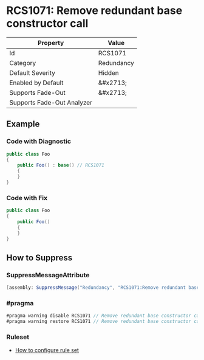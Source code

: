 # RCS1071: Remove redundant base constructor call

| Property | Value |
| -------- | ----- |
| Id | RCS1071 |
| Category | Redundancy |
| Default Severity | Hidden |
| Enabled by Default | &\#x2713; |
| Supports Fade\-Out | &\#x2713; |
| Supports Fade\-Out Analyzer |  |

## Example

### Code with Diagnostic

```csharp
public class Foo
{
    public Foo() : base() // RCS1071
    {
    }
}
```

### Code with Fix

```csharp
public class Foo
{
    public Foo()
    {
    }
}
```

## How to Suppress

### SuppressMessageAttribute

```csharp
[assembly: SuppressMessage("Redundancy", "RCS1071:Remove redundant base constructor call.", Justification = "<Pending>")]
```

### \#pragma

```csharp
#pragma warning disable RCS1071 // Remove redundant base constructor call.
#pragma warning restore RCS1071 // Remove redundant base constructor call.
```

### Ruleset

* [How to configure rule set](../HowToConfigureAnalyzers.md)
